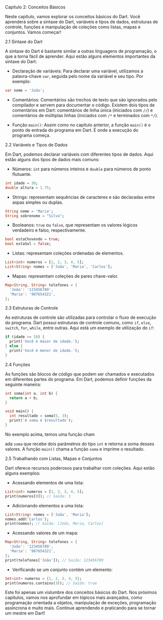 Capítulo 2: Conceitos Básicos

Neste capítulo, vamos explorar os conceitos básicos do Dart. Você aprenderá sobre a sintaxe do Dart, variáveis e tipos de dados, estruturas de controle, funções e manipulação de coleções como listas, mapas e conjuntos. Vamos começar!

2.1 Sintaxe do Dart

A sintaxe do Dart é bastante similar a outras linguagens de programação, o que a torna fácil de aprender. Aqui estão alguns elementos importantes da sintaxe do Dart:

- Declaração de variáveis: Para declarar uma variável, utilizamos a palavra-chave `var`, seguida pelo nome da variável e seu tipo. Por exemplo:
```dart
var nome = 'João';
```

- Comentários: Comentários são trechos de texto que são ignorados pelo compilador e servem para documentar o código. Existem dois tipos de comentários em Dart: comentários de linha única (iniciados com `//`) e comentários de múltiplas linhas (iniciados com `/*` e terminados com `*/`).

- Função `main()`: Assim como no capítulo anterior, a função `main()` é o ponto de entrada do programa em Dart. É onde a execução do programa começa.

2.2 Variáveis e Tipos de Dados

Em Dart, podemos declarar variáveis com diferentes tipos de dados. Aqui estão alguns dos tipos de dados mais comuns:

- Números: `int` para números inteiros e `double` para números de ponto flutuante.
```dart
int idade = 30;
double altura = 1.75;
```

- Strings: representam sequências de caracteres e são declaradas entre aspas simples ou duplas.
```dart
String nome = 'Maria';
String sobrenome = "Silva";
```

- Booleanos: `true` ou `false`, que representam os valores lógicos verdadeiro e falso, respectivamente.
```dart
bool estaChovendo = true;
bool estaSol = false;
```

- Listas: representam coleções ordenadas de elementos.
```dart
List<int> numeros = [1, 2, 3, 4, 5];
List<String> nomes = ['João', 'Maria', 'Carlos'];
```

- Mapas: representam coleções de pares chave-valor.
```dart
Map<String, String> telefones = {
  'João': '123456789',
  'Maria': '987654321',
};
```

2.3 Estruturas de Controle

As estruturas de controle são utilizadas para controlar o fluxo de execução do programa. Dart possui estruturas de controle comuns, como `if`, `else`, `switch`, `for`, `while`, entre outras. Aqui está um exemplo de utilização do `if`:
```dart
if (idade >= 18) {
  print('Você é maior de idade.');
} else {
  print('Você é menor de idade.');
}
```

2.4 Funções

As funções são blocos de código que podem ser chamados e executados em diferentes partes do programa. Em Dart, podemos definir funções da seguinte maneira:
```dart
int soma(int a, int b) {
  return a + b;
}

void main() {
  int resultado = soma(5, 3);
  print('A soma é $resultado');
}
```

No exemplo acima, temos uma função cham

ada `soma` que recebe dois parâmetros do tipo `int` e retorna a soma desses valores. A função `main()` chama a função `soma` e imprime o resultado.

2.5 Trabalhando com Listas, Mapas e Conjuntos

Dart oferece recursos poderosos para trabalhar com coleções. Aqui estão alguns exemplos:

- Acessando elementos de uma lista:
```dart
List<int> numeros = [1, 2, 3, 4, 5];
print(numeros[0]); // Saída: 1
```

- Adicionando elementos a uma lista:
```dart
List<String> nomes = ['João', 'Maria'];
nomes.add('Carlos');
print(nomes); // Saída: [João, Maria, Carlos]
```

- Acessando valores de um mapa:
```dart
Map<String, String> telefones = {
  'João': '123456789',
  'Maria': '987654321',
};
print(telefones['João']); // Saída: 123456789
```

- Verificando se um conjunto contém um elemento:
```dart
Set<int> numeros = {1, 2, 3, 4, 5};
print(numeros.contains(3)); // Saída: true
```

Este foi apenas um vislumbre dos conceitos básicos do Dart. Nos próximos capítulos, vamos nos aprofundar em tópicos mais avançados, como programação orientada a objetos, manipulação de exceções, programação assíncrona e muito mais. Continue aprendendo e praticando para se tornar um mestre em Dart!